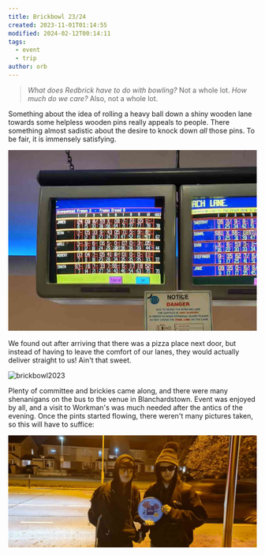```yaml
---
title: Brickbowl 23/24
created: 2023-11-01T01:14:55
modified: 2024-02-12T00:14:11
tags:
  - event
  - trip
author: orb
---
```


> *What does Redbrick have to do with bowling?* Not a whole lot.
> *How much do we care?* Also, not a whole lot.

Something about the idea of rolling a heavy ball down a shiny wooden lane towards some helpless wooden pins really appeals to people. There something almost sadistic about the desire to knock down *all* those pins. To be fair, it is immensely satisfying.

![brickbowl-scores](../res/brickbowl-scores.png)

We found out after arriving that there was a pizza place next door, but instead of having to leave the comfort of our lanes, they would actually deliver straight to us! Ain't that sweet.

![brickbowl2023](../res/brickbowl.png)

Plenty of committee and brickies came along, and there were many shenanigans on the bus to the venue in Blanchardstown. Event was enjoyed by all, and a visit to Workman's was much needed after the antics of the evening. Once the pints started flowing, there weren't many pictures taken, so this will have to suffice:

![roses-handover-wizzdom-pluto](../res/roses-handover-wizzdom-pluto.png)

